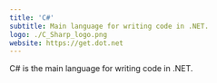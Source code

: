 ```yaml
---
title: 'C#'
subtitle: Main language for writing code in .NET.
logo: ./C_Sharp_logo.png
website: https://get.dot.net
---
```


C# is the main language for writing code in .NET.
